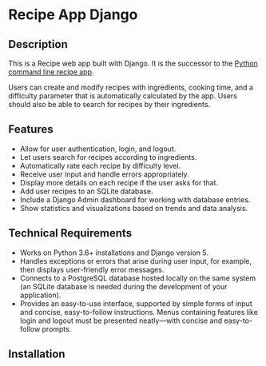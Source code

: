 # Recipe App Django

## Description
This is a Recipe web app built with Django. It is the successor to the [Python command line recipe app](https://github.com/cmr927/recipe-app-cli).

Users can create and modify recipes with ingredients, cooking time, and a difficulty parameter that is automatically calculated by the app. Users should also be able to search for recipes by their ingredients.

## Features
- Allow for user authentication, login, and logout.
- Let users search for recipes according to ingredients.
- Automatically rate each recipe by difficulty level.
- Receive user input and handle errors appropriately.
- Display more details on each recipe if the user asks for that.
- Add user recipes to an SQLite database.
- Include a Django Admin dashboard for working with database entries.
- Show statistics and visualizations based on trends and data analysis.

## Technical Requirements
- Works on Python 3.6+ installations and Django version 5.
- Handles exceptions or errors that arise during user input, for example, then displays user-friendly error messages.
- Connects to a PostgreSQL database hosted locally on the same system (an SQLite database is needed during the development of your application).
- Provides an easy-to-use interface, supported by simple forms of input and concise, easy-to-follow instructions. Menus containing features like login and logout must be presented neatly—with concise and easy-to-follow prompts.

## Installation
